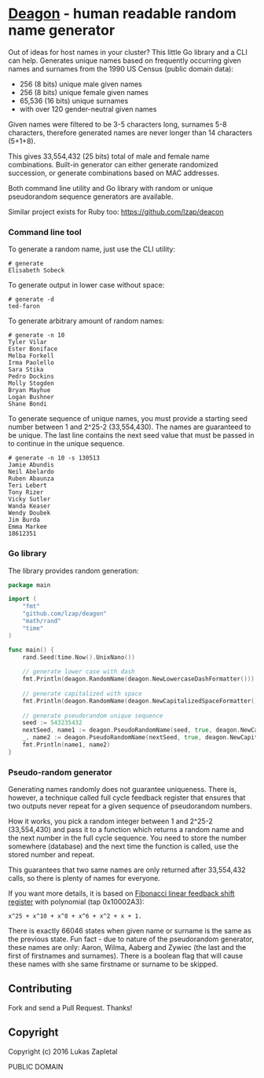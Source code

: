 # [Deagon](https://github.com/lzap/deagon) - human readable random name generator

Out of ideas for host names in your cluster? This little Go library and a CLI can help.
Generates unique names based on frequently occurring given names and surnames
from the 1990 US Census (public domain data):

* 256 (8 bits) unique male given names
* 256 (8 bits) unique female given names
* 65,536 (16 bits) unique surnames
* with over 120 gender-neutral given names

Given names were filtered to be 3-5 characters long, surnames 5-8 characters,
therefore generated names are never longer than 14 characters (5+1+8).

This gives 33,554,432 (25 bits) total of male and female name combinations.
Built-in generator can either generate randomized succession, or generate
combinations based on MAC addresses.

Both command line utility and Go library with random or unique pseudorandom sequence
generators are available.

Similar project exists for Ruby too: https://github.com/lzap/deacon

### Command line tool

To generate a random name, just use the CLI utility:

```
# generate
Elisabeth Sobeck
```

To generate output in lower case without space:

```
# generate -d
ted-faron
```

To generate arbitrary amount of random names:

```
# generate -n 10
Tyler Vilar
Ester Boniface
Melba Forkell
Irma Paolello
Sara Stika
Pedro Dockins
Molly Stogden
Bryan Mayhue
Logan Bushner
Shane Bondi
```

To generate sequence of unique names, you must provide a starting seed number between 1 and 2^25-2 (33,554,430).
The names are guaranteed to be unique. The last line contains the next seed value that must be passed in
to continue in the unique sequence.

```
# generate -n 10 -s 130513
Jamie Abundis
Neil Abelardo
Ruben Abaunza
Teri Lebert
Tony Rizer
Vicky Sutler
Wanda Keaser
Wendy Doubek
Jim Burda
Emma Markee
18612351

```

### Go library

The library provides random generation:

```go
package main

import (
	"fmt"
	"github.com/lzap/deagon"
	"math/rand"
	"time"
)

func main() {
	rand.Seed(time.Now().UnixNano())
	
	// generate lower case with dash
	fmt.Println(deagon.RandomName(deagon.NewLowercaseDashFormatter()))
	
	// generate capitalized with space
	fmt.Println(deagon.RandomName(deagon.NewCapitalizedSpaceFormatter()))
	
	// generate pseudorandom unique sequence
	seed := 543235432
	nextSeed, name1 := deagon.PseudoRandomName(seed, true, deagon.NewCapitalizedSpaceFormatter())
	_, name2 := deagon.PseudoRandomName(nextSeed, true, deagon.NewCapitalizedSpaceFormatter())
	fmt.Println(name1, name2)
}
```

### Pseudo-random generator

Generating names randomly does not guarantee uniqueness. There is, however, a technique
called full cycle feedback register that ensures that two outputs never repeat for a given
sequence of pseudorandom numbers.

How it works, you pick a random integer between 1 and 2^25-2 (33,554,430) and pass it to a
function which returns a random name and the next number in the full cycle sequence. You need
to store the number somewhere (database) and the next time the function is called, use the
stored number and repeat.

This guarantees that two same names are only returned after 33,554,432 calls, so there is plenty
of names for everyone.

If you want more details, it is based on [Fibonacci linear feedback shift register](https://en.wikipedia.org/wiki/Linear_feedback_shift_register)
with polynomial (tap 0x10002A3):

	x^25 + x^10 + x^8 + x^6 + x^2 + x + 1.

There is exactly 66046 states when given name or surname is the same as the previous
state. Fun fact - due to nature of the pseudorandom generator, these names are only:
Aaron, Wilma, Aaberg and Zywiec (the last and the first of firstnames and surnames).
There is a boolean flag that will cause these names with she same firstname or surname
to be skipped.

## Contributing

Fork and send a Pull Request. Thanks!

## Copyright

Copyright (c) 2016 Lukas Zapletal

PUBLIC DOMAIN
